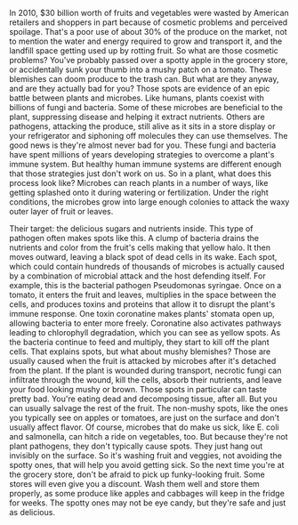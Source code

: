 
In 2010, $30 billion worth
of fruits and vegetables
were wasted by American retailers
and shoppers
in part because of cosmetic problems
and perceived spoilage.
That&#39;s a poor use of about 30%
of the produce on the market,
not to mention the water and energy
required to grow and transport it,
and the landfill space getting used up
by rotting fruit.
So what are those cosmetic problems?
You&#39;ve probably passed over
a spotty apple in the grocery store,
or accidentally sunk your thumb
into a mushy patch on a tomato.
These blemishes can doom produce
to the trash can.
But what are they anyway,
and are they actually bad for you?
Those spots are evidence of an epic battle
between plants and microbes.
Like humans, plants coexist with billions
of fungi and bacteria.
Some of these microbes are beneficial
to the plant,
suppressing disease and helping it
extract nutrients.
Others are pathogens,
attacking the produce,
still alive as it sits in a store display
or your refrigerator
and siphoning off molecules
they can use themselves.
The good news is 
they&#39;re almost never bad for you.
These fungi and bacteria have spent
millions of years
developing strategies to overcome
a plant&#39;s immune system.
But healthy human immune systems
are different enough
that those strategies 
just don&#39;t work on us.
So in a plant,
what does this process look like?
Microbes can reach plants 
in a number of ways,
like getting splashed onto it
during watering or fertilization.
Under the right conditions,
the microbes grow 
into large enough colonies
to attack the waxy outer layer 
of fruit or leaves.

Their target: the delicious sugars
and nutrients inside.
This type of pathogen often makes
spots like this.
A clump of bacteria drains the nutrients
and color from the fruit&#39;s cells
making that yellow halo.
It then moves outward,
leaving a black spot of dead cells
in its wake.
Each spot, which could contain
hundreds of thousands of microbes
is actually caused by a combination
of microbial attack
and the host defending itself.
For example, this is the bacterial
pathogen Pseudomonas syringae.
Once on a tomato, 
it enters the fruit and leaves,
multiplies in the space between the cells,
and produces toxins and proteins
that allow it to disrupt 
the plant&#39;s immune response.
One toxin coronatine makes plants&#39;
stomata open up,
allowing bacteria to enter 
more freely.
Coronatine also activates pathways
leading to chlorophyll degradation,
which you can see as yellow spots.
As the bacteria continue to feed
and multiply,
they start to kill off the plant cells.
That explains spots,
but what about mushy blemishes?
Those are usually caused when the fruit
is attacked by microbes
after it&#39;s detached from the plant.
If the plant is wounded during transport,
necrotic fungi can infiltrate 
through the wound,
kill the cells,
absorb their nutrients,
and leave your food 
looking mushy or brown.
Those spots in particular 
can taste pretty bad.
You&#39;re eating dead 
and decomposing tissue, after all.
But you can usually salvage the rest
of the fruit.
The non-mushy spots, like the ones
you typically see on apples or tomatoes,
are just on the surface 
and don&#39;t usually affect flavor.
Of course, microbes that do make us sick,
like E. coli and salmonella,
can hitch a ride on vegetables, too.
But because they&#39;re not plant pathogens,
they don&#39;t typically cause spots.
They just hang out 
invisibly on the surface.
So it&#39;s washing fruit and veggies,
not avoiding the spotty ones,
that will help you avoid getting sick.
So the next time 
you&#39;re at the grocery store,
don&#39;t be afraid 
to pick up funky-looking fruit.
Some stores will even give you a discount.
Wash them well and store them properly,
as some produce like apples and cabbages
will keep in the fridge for weeks.
The spotty ones may not be eye candy,
but they&#39;re safe and just as delicious.
